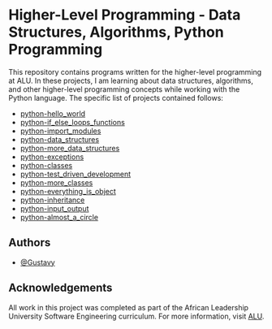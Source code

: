 # Higher-Level Programming - Data Structures, Algorithms, Python Programming

This repository contains programs written for the higher-level programming at ALU. In these projects, I am learning about data structures, algorithms, and other higher-level programming concepts while working with the Python language. The specific list of projects contained follows:

* [python-hello_world](https://github.com/oreste-abizera/alu-higher_level_programming/tree/main/python-hello_world)
* [python-if_else_loops_functions](https://github.com/oreste-abizera/alu-higher_level_programming/tree/main/python-if_else_loops_functions)
* [python-import_modules](https://github.com/oreste-abizera/alu-higher_level_programming/tree/main/python-import_modules)
* [python-data_structures](https://github.com/oreste-abizera/alu-higher_level_programming/tree/main/python-data_structures)
* [python-more_data_structures](https://github.com/oreste-abizera/alu-higher_level_programming/tree/main/python-more_data_structures)
* [python-exceptions](https://github.com/oreste-abizera/alu-higher_level_programming/tree/main/python-exceptions)
* [python-classes](https://github.com/oreste-abizera/alu-higher_level_programming/tree/main/python-classes)
* [python-test_driven_development](https://github.com/oreste-abizera/alu-higher_level_programming/tree/main/python-test_driven_development)
* [python-more_classes](https://github.com/oreste-abizera/alu-higher_level_programming/tree/main/python-more_classes)
* [python-everything_is_object](https://github.com/oreste-abizera/alu-higher_level_programming/tree/main/python-everything_is_object)
* [python-inheritance](https://github.com/oreste-abizera/alu-higher_level_programming/tree/main/python-inheritance)
* [python-input_output](https://github.com/oreste-abizera/alu-higher_level_programming/tree/main/python-input_output)
* [python-almost_a_circle](https://github.com/oreste-abizera/alu-higher_level_programming/tree/main/python-almost_a_circle)
## Authors

- [@Gustavy](https://www.github.com/Gustavy)


## Acknowledgements

All work in this project was completed as part of the African Leadership University Software Engineering curriculum. For more information, visit [ALU](https://www.alueducation.com/).
